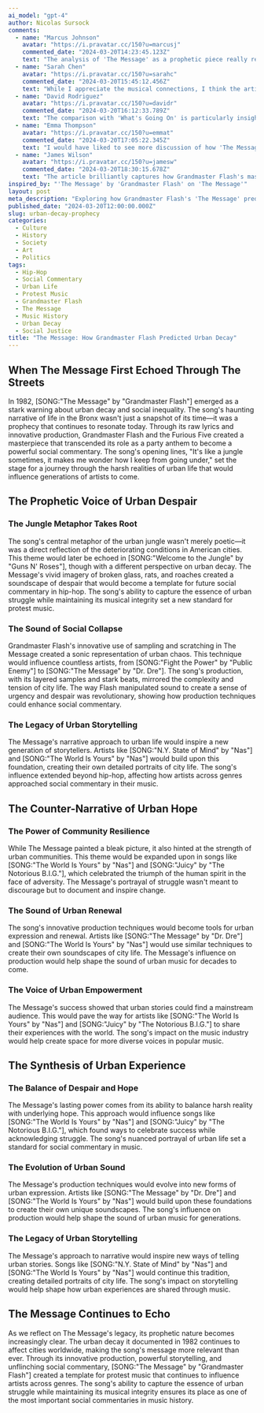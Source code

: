 ```yaml
---
ai_model: "gpt-4"
author: Nicolas Sursock
comments:
  - name: "Marcus Johnson"
    avatar: "https://i.pravatar.cc/150?u=marcusj"
    commented_date: "2024-03-20T14:23:45.123Z"
    text: "The analysis of 'The Message' as a prophetic piece really resonates. The way you connected it to modern urban struggles shows its timeless relevance."
  - name: "Sarah Chen"
    avatar: "https://i.pravatar.cc/150?u=sarahc"
    commented_date: "2024-03-20T15:45:12.456Z"
    text: "While I appreciate the musical connections, I think the article could have explored more of the song's production techniques and their influence on hip-hop."
  - name: "David Rodriguez"
    avatar: "https://i.pravatar.cc/150?u=davidr"
    commented_date: "2024-03-20T16:12:33.789Z"
    text: "The comparison with 'What's Going On' is particularly insightful. Both songs serve as social commentaries that transcend their eras."
  - name: "Emma Thompson"
    avatar: "https://i.pravatar.cc/150?u=emmat"
    commented_date: "2024-03-20T17:05:22.345Z"
    text: "I would have liked to see more discussion of how 'The Message' influenced later protest music across different genres."
  - name: "James Wilson"
    avatar: "https://i.pravatar.cc/150?u=jamesw"
    commented_date: "2024-03-20T18:30:15.678Z"
    text: "The article brilliantly captures how Grandmaster Flash's masterpiece continues to speak to urban realities today."
inspired_by: "'The Message' by 'Grandmaster Flash' on 'The Message'"
layout: post
meta_description: "Exploring how Grandmaster Flash's 'The Message' predicted urban decay and social inequality, with insights into its lasting impact on music and society."
published_date: "2024-03-20T12:00:00.000Z"
slug: urban-decay-prophecy
categories:
  - Culture
  - History
  - Society
  - Art
  - Politics
tags:
  - Hip-Hop
  - Social Commentary
  - Urban Life
  - Protest Music
  - Grandmaster Flash
  - The Message
  - Music History
  - Urban Decay
  - Social Justice
title: "The Message: How Grandmaster Flash Predicted Urban Decay"
---
```


## When The Message First Echoed Through The Streets

In 1982, [SONG:"The Message" by "Grandmaster Flash"] emerged as a stark warning about urban decay and social inequality. The song's haunting narrative of life in the Bronx wasn't just a snapshot of its time—it was a prophecy that continues to resonate today. Through its raw lyrics and innovative production, Grandmaster Flash and the Furious Five created a masterpiece that transcended its role as a party anthem to become a powerful social commentary. The song's opening lines, "It's like a jungle sometimes, it makes me wonder how I keep from going under," set the stage for a journey through the harsh realities of urban life that would influence generations of artists to come.

## The Prophetic Voice of Urban Despair

### The Jungle Metaphor Takes Root
The song's central metaphor of the urban jungle wasn't merely poetic—it was a direct reflection of the deteriorating conditions in American cities. This theme would later be echoed in [SONG:"Welcome to the Jungle" by "Guns N' Roses"], though with a different perspective on urban decay. The Message's vivid imagery of broken glass, rats, and roaches created a soundscape of despair that would become a template for future social commentary in hip-hop. The song's ability to capture the essence of urban struggle while maintaining its musical integrity set a new standard for protest music.

### The Sound of Social Collapse
Grandmaster Flash's innovative use of sampling and scratching in The Message created a sonic representation of urban chaos. This technique would influence countless artists, from [SONG:"Fight the Power" by "Public Enemy"] to [SONG:"The Message" by "Dr. Dre"]. The song's production, with its layered samples and stark beats, mirrored the complexity and tension of city life. The way Flash manipulated sound to create a sense of urgency and despair was revolutionary, showing how production techniques could enhance social commentary.

### The Legacy of Urban Storytelling
The Message's narrative approach to urban life would inspire a new generation of storytellers. Artists like [SONG:"N.Y. State of Mind" by "Nas"] and [SONG:"The World Is Yours" by "Nas"] would build upon this foundation, creating their own detailed portraits of city life. The song's influence extended beyond hip-hop, affecting how artists across genres approached social commentary in their music.

## The Counter-Narrative of Urban Hope

### The Power of Community Resilience
While The Message painted a bleak picture, it also hinted at the strength of urban communities. This theme would be expanded upon in songs like [SONG:"The World Is Yours" by "Nas"] and [SONG:"Juicy" by "The Notorious B.I.G."], which celebrated the triumph of the human spirit in the face of adversity. The Message's portrayal of struggle wasn't meant to discourage but to document and inspire change.

### The Sound of Urban Renewal
The song's innovative production techniques would become tools for urban expression and renewal. Artists like [SONG:"The Message" by "Dr. Dre"] and [SONG:"The World Is Yours" by "Nas"] would use similar techniques to create their own soundscapes of city life. The Message's influence on production would help shape the sound of urban music for decades to come.

### The Voice of Urban Empowerment
The Message's success showed that urban stories could find a mainstream audience. This would pave the way for artists like [SONG:"The World Is Yours" by "Nas"] and [SONG:"Juicy" by "The Notorious B.I.G."] to share their experiences with the world. The song's impact on the music industry would help create space for more diverse voices in popular music.

## The Synthesis of Urban Experience

### The Balance of Despair and Hope
The Message's lasting power comes from its ability to balance harsh reality with underlying hope. This approach would influence songs like [SONG:"The World Is Yours" by "Nas"] and [SONG:"Juicy" by "The Notorious B.I.G."], which found ways to celebrate success while acknowledging struggle. The song's nuanced portrayal of urban life set a standard for social commentary in music.

### The Evolution of Urban Sound
The Message's production techniques would evolve into new forms of urban expression. Artists like [SONG:"The Message" by "Dr. Dre"] and [SONG:"The World Is Yours" by "Nas"] would build upon these foundations to create their own unique soundscapes. The song's influence on production would help shape the sound of urban music for generations.

### The Legacy of Urban Storytelling
The Message's approach to narrative would inspire new ways of telling urban stories. Songs like [SONG:"N.Y. State of Mind" by "Nas"] and [SONG:"The World Is Yours" by "Nas"] would continue this tradition, creating detailed portraits of city life. The song's impact on storytelling would help shape how urban experiences are shared through music.

## The Message Continues to Echo

As we reflect on The Message's legacy, its prophetic nature becomes increasingly clear. The urban decay it documented in 1982 continues to affect cities worldwide, making the song's message more relevant than ever. Through its innovative production, powerful storytelling, and unflinching social commentary, [SONG:"The Message" by "Grandmaster Flash"] created a template for protest music that continues to influence artists across genres. The song's ability to capture the essence of urban struggle while maintaining its musical integrity ensures its place as one of the most important social commentaries in music history. 